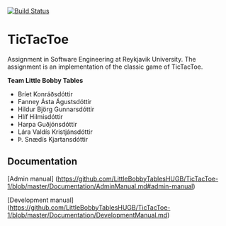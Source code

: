 [![Build Status](https://travis-ci.org/LittleBobbyTablesHUGB/TicTacToe-1.png)](https://travis-ci.org/LittleBobbyTablesHUGB/TicTacToe-1)


# TicTacToe
Assignment in Software Engineering at Reykjavik University. The assignment is an implementation of the classic game of TicTacToe.

**Team Little Bobby Tables**

- Bríet Konráðsdóttir
- Fanney Ásta Águstsdóttir
- Hildur Björg Gunnarsdóttir
- Hlíf Hilmisdóttir
- Harpa Guðjónsdóttir
- Lára Valdís Kristjánsdóttir
- Þ. Snædís Kjartansdóttir


## Documentation
[Admin manual] (https://github.com/LittleBobbyTablesHUGB/TicTacToe-1/blob/master/Documentation/AdminManual.md#admin-manual)

[Development manual] (https://github.com/LittleBobbyTablesHUGB/TicTacToe-1/blob/master/Documentation/DevelopmentManual.md)
